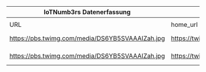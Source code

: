 |IoTNumb3rs Datenerfassung|||||||||||
| ---- | ---- | ---- | ---- | ---- | ---- | ---- | ---- | ---- | ---- | ---- |
||||||||||||
|URL|home_url|filename|device_class|device_count|market_class|market_volume|prognosis_year|publication_year|authorship_class|Dropbox folder|
|https://pbs.twimg.com/media/DS6YB5SVAAAIZah.jpg|https://twitter.com/JimMarous|file10_DS6YB5SVAAAIZah.jpg|generic IoT|50000000000|||2025||twitter|MariaMarg/20181213-0000|
|https://pbs.twimg.com/media/DS6YB5SVAAAIZah.jpg|https://twitter.com/JimMarous|file10_DS6YB5SVAAAIZah.jpg|||global market|1.7E+12|2020||twitter|MariaMarg/20181213-0000|
